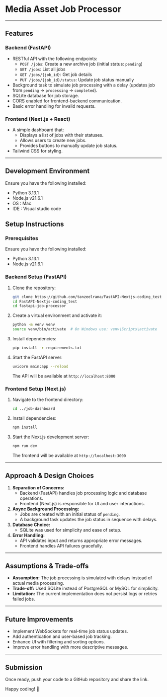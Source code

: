 # Media Asset Job Processor

---

## Features
### Backend (FastAPI)
- RESTful API with the following endpoints:
  - `POST /jobs`: Create a new archive job (initial status: `pending`)
  - `GET /jobs`: List all jobs
  - `GET /jobs/{job_id}`: Get job details
  - `PUT /jobs/{job_id}/status`: Update job status manually
- Background task to simulate job processing with a delay (updates job from `pending` → `processing` → `completed`).
- SQLite database for job storage.
- CORS enabled for frontend-backend communication.
- Basic error handling for invalid requests.

### Frontend (Next.js + React)
- A simple dashboard that:
  - Displays a list of jobs with their statuses.
  - Allows users to create new jobs.
  - Provides buttons to manually update job status.
- Tailwind CSS for styling.

---

## Development Environment
Ensure you have the following installed:
- Python 3.13.1
- Node.js v21.6.1
- OS : Mac
- IDE : Visual studio code

## Setup Instructions
### Prerequisites
Ensure you have the following installed:
- Python 3.13.1
- Node.js v21.6.1

### Backend Setup (FastAPI)
1. Clone the repository:
   ```sh
   git clone https://github.com/tanzeelrana/FastAPI-Nextjs-coding_test
   cd FastAPI-Nextjs-coding_test
   cd fastapi-job-processor
   ```
2. Create a virtual environment and activate it:
   ```sh
   python -m venv venv
   source venv/bin/activate  # On Windows use: venv\Scripts\activate
   ```
3. Install dependencies:
   ```sh
   pip install -r requirements.txt
   ```
4. Start the FastAPI server:
   ```sh
   uvicorn main:app --reload
   ```
   The API will be available at `http://localhost:8000`

### Frontend Setup (Next.js)
1. Navigate to the frontend directory:
   ```sh
   cd ../job-dashboard
   ```
2. Install dependencies:
   ```sh
   npm install
   ```
3. Start the Next.js development server:
   ```sh
   npm run dev
   ```
   The frontend will be available at `http://localhost:3000`

---

## Approach & Design Choices
1. **Separation of Concerns:**
   - Backend (FastAPI) handles job processing logic and database operations.
   - Frontend (Next.js) is responsible for UI and user interactions.
2. **Async Background Processing:**
   - Jobs are created with an initial status of `pending`.
   - A background task updates the job status in sequence with delays.
3. **Database Choice:**
   - SQLite was used for simplicity and ease of setup.
4. **Error Handling:**
   - API validates input and returns appropriate error messages.
   - Frontend handles API failures gracefully.

---

## Assumptions & Trade-offs
- **Assumption:** The job processing is simulated with delays instead of actual media processing.
- **Trade-off:** Used SQLite instead of PostgreSQL or MySQL for simplicity.
- **Limitation:** The current implementation does not persist logs or retries failed jobs.

---

## Future Improvements
- Implement WebSockets for real-time job status updates.
- Add authentication and user-based job tracking.
- Enhance UI with filtering and sorting options.
- Improve error handling with more descriptive messages.

---

## Submission
Once ready, push your code to a GitHub repository and share the link.

Happy coding! 🚀

